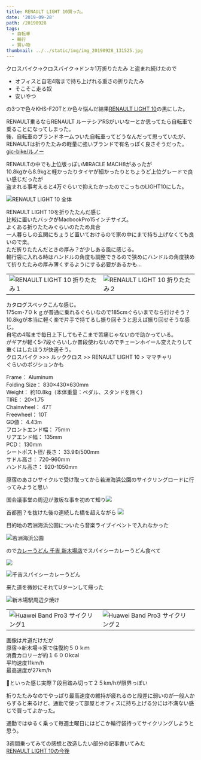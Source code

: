 ```yaml
---
title: RENAULT LIGHT 10買った。
date: '2019-09-28'
path: /20190928
tags:
  - 自転車
  - 輪行
  - 買い物
thumbnail: ../../static/img/img_20190928_131525.jpg
---
```

クロスバイク→クロスバイク→ドンキ1万折りたたみ 
と盗まれ続けたので

* オフィスと自宅4階まで持ち上げれる重さの折りたたみ
* そこそこ走る奴
* 安いやつ

の3つで色々KHS-F20Tとか色々悩んだ結果[RENAULT LIGHT 10](https://amzn.to/2oaCWEU)の黒にした。

RENAULT乗るならRENAULT ルーテシアRSがいいなーとか思ってたら自転車で乗ることになってしまった。  
後、自転車のブランドネームついた自転車ってどうなんだって思っていたが、RENAULTは折りたたみの軽量に強いブランドで有名っぽく良さそうだった。  
[gic-bike/ルノー](http://www.gic-bike.com/renault/)  

RENAULTの中でも上位版っぽいMIRACLE MACH8があったが  
10.8kgから8.9kgと軽かったりタイヤが細かったりとちょうど上位グレードで良い感じだったが  
盗まれる事考えると4万ぐらいで抑えたかったのでこっちのLIGHT10にした。

![RENAULT LIGHT 10 全体](/img/img_20190928_131525.jpg)

RENAULT LIGHT 10を折りたたんだ感じ  
比較に置いたバックがMacbookPro15インチサイズ。  
よくある折りたたみぐらいのたため具合  
一人暮らしの玄関にちょうど置いておけるので家の中にまで持ち上げなくても良いので楽。  
ただ折りたたんだときの厚み？が少しある風に感じる。  
輪行袋に入れる時はハンドルの角度も調整できるので狭めにハンドルの角度狭めて折りたたみの厚み薄くするようにする必要があるかも...



|                                                          |                                                          |
| -------------------------------------------------------- | -------------------------------------------------------- |
| ![RENAULT LIGHT 10 折りたたみ１](/img/img_20190929_153800.jpg) | ![RENAULT LIGHT 10 折りたたみ２](/img/img_20190928_182204.jpg) |

カタログスペックこんな感じ。  
175cm･7０ｋｇが普通に乗れるぐらいなので185cmぐらいまでなら行けそう？  
10.8kgが本当に軽く楽で片手で持てるし振り回そうと思えば振り回せそうな感じ。  
自宅の4階まで毎日上下してもそこまで苦痛じゃないので助かっている。  
がギアが軽く5-7段ぐらいしか普段使わないのでチェーンホイール変えたりして重くはしたほうが快適そう。  
クロスバイク >>> ルッククロス >> RENAULT LIGHT 10 > ママチャリ  
ぐらいのポジションかも



Frame： Aluminum\
Folding Size： 830×430×630mm\
Weight： 約10.8kg（本体重量：ペダル、スタンドを除く）\
TIRE： 20×1.75\
Chainwheel： 47T\
Freewheel： 10T\
GD値： 4.43m\
フロントエンド幅： 75mm\
リアエンド幅： 135mm\
PCD： 130mm\
シートポスト径/ 長さ： 33.9Ф/500mm\
サドル高さ： 720-960mm\
ハンドル高さ： 920-1050mm  

原宿のあさひサイクルで受け取ってから若洲海浜公園のサイクリングロードに行ってみようと思い  

国会議事堂の周辺が激坂な事を初めて知り![](/img/img_20190928_134605.jpg)

首都圏？を抜けた後の連続した橋を超えながら
![](/img/img_20190928_141258.jpg)

目的地の若洲海浜公園についたら音楽ライブイベントで入れなかった

![若洲海浜公園](/img/img_20190928_151217-1-.jpg)

ので[カレーうどん 千吉 新木場店](https://tabelog.com/tokyo/A1313/A131303/13046991/)でスパイシーカレーうどん食べて

![](/img/img_20190928_161725.jpg)


![千吉スパイシーカレーうどん](/img/00100lportrait_00100_burst20190928154835081_cover.jpg)

来た道を微妙にそれてUターンして帰った

![新木場駅周辺夕焼け](/img/img_20190928_162516.jpg)

|                                                                    |                                                                    |
| ------------------------------------------------------------------ | ------------------------------------------------------------------ |
| ![Huawei Band Pro3 サイクリング1](/img/スクリーンショット-2019-10-04-1.25.15.png) | ![Huawei Band Pro3 サイクリング２](/img/スクリーンショット-2019-10-04-1.26.02.png) |

画像は片道だけだが\
原宿->新木場->家で往復約５０ｋｍ\
消費カロリーが約１６００kcal\
平均速度11km/h\
最高速度が27km/h

といった感じ実際７段目踏み切って２５km/hが限界っぽい

折りたたみなのでやっぱり最高速度の維持が疲れるのと段差に弱いのが一般人からすると来るけど、通勤で使って部屋とオフィスに持ち上げる分には不満ない感じで買ってよかった。

通勤ではゆるく乗って毎週土曜日にはどこか輪行袋持ってサイクリングしようと思う。

3週間乗ってみての感想と改造したい部分の記事書いてみた  
[RENAULT LIGHT 10の今後](https://recolog.winterer.app/20191014/)
